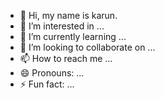 - 👋 Hi, my name is karun.
- 👀 I’m interested in ...
- 🌱 I’m currently learning ...
- 💞️ I’m looking to collaborate on ...
- 📫 How to reach me ...
- 😄 Pronouns: ...
- ⚡ Fun fact: ...

<!---
codename-karun/codename-karun is a ✨ special ✨ repository because its `README.md` (this file) appears on your GitHub profile.
You can click the Preview link to take a look at your changes.
--->
